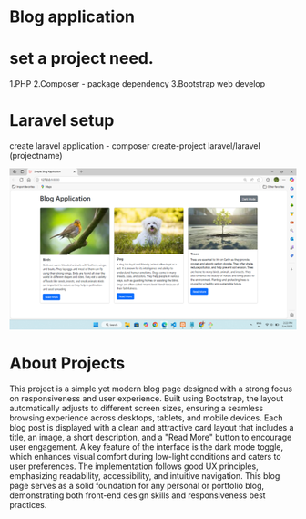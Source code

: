 # Blog application

# set a project need.
 1.PHP
 2.Composer - package dependency
 3.Bootstrap web develop

# Laravel setup
  create laravel application - composer create-project laravel/laravel (projectname)

 ![image alt](https://github.com/salmancodess/laravel-blogs/blob/5922476432191a572cc2adc22a9244f126b7e673/Screenshot%20(63).png)

# About Projects
This project is a simple yet modern blog page designed with a strong focus on responsiveness and user experience.
Built using Bootstrap, the layout automatically adjusts to different screen sizes, ensuring a seamless browsing experience across desktops, tablets, and mobile devices. Each blog post is displayed with a clean and attractive card layout that includes a title, an image, a short description, and a "Read More" button to encourage user engagement. 
A key feature of the interface is the dark mode toggle, which enhances visual comfort during low-light conditions and caters to user preferences. 
The implementation follows good UX principles, emphasizing readability, accessibility, and intuitive navigation. 
This blog page serves as a solid foundation for any personal or portfolio blog, demonstrating both front-end design skills and responsiveness best practices.


